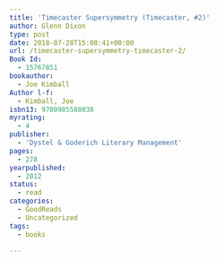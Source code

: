 ```yaml
---
title: 'Timecaster Supersymmetry (Timecaster, #2)'
author: Glenn Dixon
type: post
date: 2018-07-28T15:08:41+00:00
url: /timecaster-supersymmetry-timecaster-2/
Book Id:
  - 15767851
bookauthor:
  - Joe Kimball
Author l-f:
  - Kimball, Joe
isbn13: 9780985588038
myrating:
  - 4
publisher:
  - 'Dystel & Goderich Literary Management'
pages:
  - 278
yearpublished:
  - 2012
status:
  - read
categories:
  - GoodReads
  - Uncategorized
tags:
  - books

---
```


